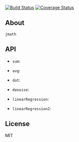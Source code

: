 [![Build Status](https://secure.travis-ci.org/aleafs/jmath.png?branch=master)](http://travis-ci.org/aleafs/jmath)
[![Coverage Status](https://coveralls.io/repos/aleafs/jmath/badge.png)](https://coveralls.io/r/aleafs/jmath)

## About

`jmath`

## API

* `sum`: 

* `avg`:

* `dot`:

* `denoise`:

* `linearRegression`:

* `linearRegression2`:

## License

MIT

